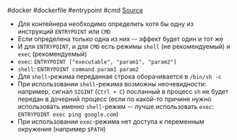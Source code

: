 #docker #dockerfile #entrypoint #cmd
[Source](https://habr.com/ru/company/southbridge/blog/329138/)
- Для контейнера необходимо определить хотя бы одну из инструкций `ENTRYPOINT` или `CMD`
- Если определена только одна из них -- эффект будет один и тот же
- И для `ENTRYPOINT`, и для `CMD` есть режимы `shell` (не рекомендуемый) и `exec` (рекомендуемый)
- `exec`: `ENTRYPOINT ["executable", "param1", "param2"]`
- `shell`: `ENTRYPOINT command param1 param2`
- Для `shell`-режима переданная строка оборачивается в `/bin/sh -c`
- При использовании `shell`-режима возможны неочевидности: например, сигнал `SIGINT` (`Ctrl + C`) посланный в процесс `sh` не будет передан в дочерний процесс (если по какой-то причине нужно использовать именно `shell`-режим -- лучше использовать `exec`: `ENTRYPOINT exec ping google.com`)
- При использовании `exec`-режима нет доступа к переменным окружения (например `$PATH`)